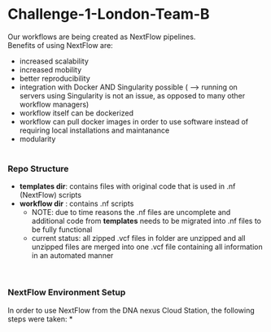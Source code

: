 # Challenge-1-London-Team-B

Our workflows are being created as NextFlow pipelines.<br>
Benefits of using NextFlow are:<br>
 * increased scalability
 * increased mobility
 * better reproducibility
 * integration with Docker AND Singularity possible ( --> running on servers using Singularity is not an issue, as opposed to many other workflow managers)
 * workflow itself can be dockerized
 * workflow can pull docker images in order to use software instead of requiring local installations and maintanance
 * modularity
<br><br>

### Repo Structure<br>
 * __templates dir__: contains files with original code that is used in .nf (NextFlow) scripts 
 * __workflow dir__ : contains .nf scripts
    * NOTE: due to time reasons the .nf files are uncomplete and additional code from __templates__ needs to be migrated into .nf files to be fully functional
    * current status: all zipped .vcf files in folder are unzipped and all unzipped files are merged into one .vcf file containing all information in an automated manner<br>

<br>

### NextFlow Environment Setup<br>
In order to use NextFlow from the DNA nexus Cloud Station, the following steps were taken:
 * 
